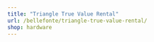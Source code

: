 ```yaml
---
title: "Triangle True Value Rental"
url: /bellefonte/triangle-true-value-rental/
shop: hardware
---
```

